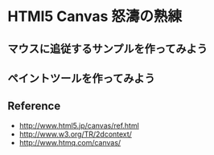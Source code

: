 # HTMl5 Canvas 怒濤の熟練


## マウスに追従するサンプルを作ってみよう



## ペイントツールを作ってみよう




## Reference

- <http://www.html5.jp/canvas/ref.html>
- <http://www.w3.org/TR/2dcontext/>
- <http://www.htmq.com/canvas/>


